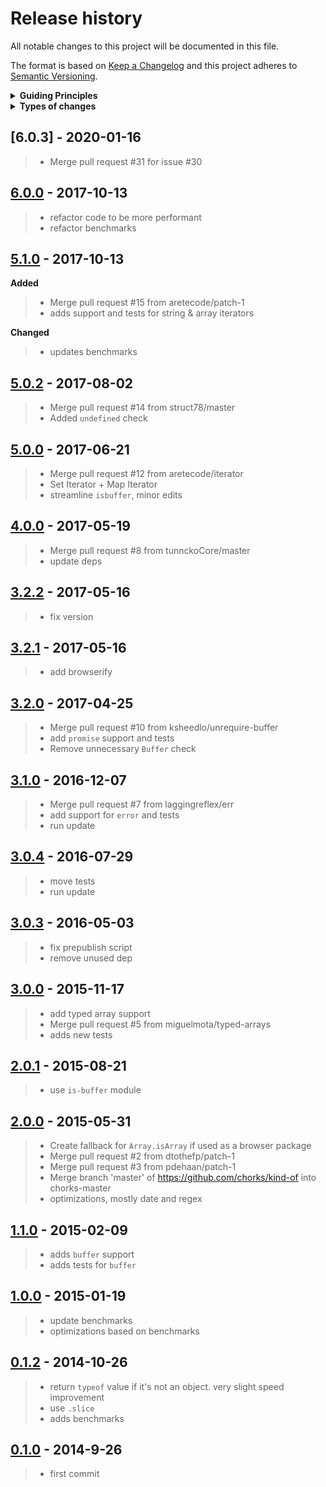 # Release history

All notable changes to this project will be documented in this file.

The format is based on [Keep a Changelog](http://keepachangelog.com/en/1.0.0/)
and this project adheres to [Semantic Versioning](http://semver.org/spec/v2.0.0.html).

<details>
  <summary><strong>Guiding Principles</strong></summary>

> - Changelogs are for humans, not machines.
> - There should be an entry for every single version.
> - The same types of changes should be grouped.
> - Versions and sections should be linkable.
> - The latest version comes first.
> - The release date of each versions is displayed.
> - Mention whether you follow Semantic Versioning.

</details>

<details>
  <summary><strong>Types of changes</strong></summary>

Changelog entries are classified using the following labels _(from [keep-a-changelog](http://keepachangelog.com/)_):

> - `Added` for new features.
> - `Changed` for changes in existing functionality.
> - `Deprecated` for soon-to-be removed features.
> - `Removed` for now removed features.
> - `Fixed` for any bug fixes.
> - `Security` in case of vulnerabilities.

</details>

## [6.0.3] - 2020-01-16

> - Merge pull request #31 for issue #30

## [6.0.0] - 2017-10-13

> - refactor code to be more performant
> - refactor benchmarks

## [5.1.0] - 2017-10-13

**Added**

> - Merge pull request #15 from aretecode/patch-1
> - adds support and tests for string & array iterators

**Changed**

> - updates benchmarks

## [5.0.2] - 2017-08-02

> - Merge pull request #14 from struct78/master
> - Added `undefined` check

## [5.0.0] - 2017-06-21

> - Merge pull request #12 from aretecode/iterator
> - Set Iterator + Map Iterator
> - streamline `isbuffer`, minor edits

## [4.0.0] - 2017-05-19

> - Merge pull request #8 from tunnckoCore/master
> - update deps

## [3.2.2] - 2017-05-16

> - fix version

## [3.2.1] - 2017-05-16

> - add browserify

## [3.2.0] - 2017-04-25

> - Merge pull request #10 from ksheedlo/unrequire-buffer
> - add `promise` support and tests
> - Remove unnecessary `Buffer` check

## [3.1.0] - 2016-12-07

> - Merge pull request #7 from laggingreflex/err
> - add support for `error` and tests
> - run update

## [3.0.4] - 2016-07-29

> - move tests
> - run update

## [3.0.3] - 2016-05-03

> - fix prepublish script
> - remove unused dep

## [3.0.0] - 2015-11-17

> - add typed array support
> - Merge pull request #5 from miguelmota/typed-arrays
> - adds new tests

## [2.0.1] - 2015-08-21

> - use `is-buffer` module

## [2.0.0] - 2015-05-31

> - Create fallback for `Array.isArray` if used as a browser package
> - Merge pull request #2 from dtothefp/patch-1
> - Merge pull request #3 from pdehaan/patch-1
> - Merge branch 'master' of https://github.com/chorks/kind-of into chorks-master
> - optimizations, mostly date and regex

## [1.1.0] - 2015-02-09

> - adds `buffer` support
> - adds tests for `buffer`

## [1.0.0] - 2015-01-19

> - update benchmarks
> - optimizations based on benchmarks

## [0.1.2] - 2014-10-26

> - return `typeof` value if it's not an object. very slight speed improvement
> - use `.slice`
> - adds benchmarks

## [0.1.0] - 2014-9-26

> - first commit

[6.0.0]: https://github.com/jonschlinkert/kind-of/compare/5.1.0...6.0.0
[5.1.0]: https://github.com/jonschlinkert/kind-of/compare/5.0.2...5.1.0
[5.0.2]: https://github.com/jonschlinkert/kind-of/compare/5.0.1...5.0.2
[5.0.1]: https://github.com/jonschlinkert/kind-of/compare/5.0.0...5.0.1
[5.0.0]: https://github.com/jonschlinkert/kind-of/compare/4.0.0...5.0.0
[4.0.0]: https://github.com/jonschlinkert/kind-of/compare/3.2.2...4.0.0
[3.2.2]: https://github.com/jonschlinkert/kind-of/compare/3.2.1...3.2.2
[3.2.1]: https://github.com/jonschlinkert/kind-of/compare/3.2.0...3.2.1
[3.2.0]: https://github.com/jonschlinkert/kind-of/compare/3.1.0...3.2.0
[3.1.0]: https://github.com/jonschlinkert/kind-of/compare/3.0.4...3.1.0
[3.0.4]: https://github.com/jonschlinkert/kind-of/compare/3.0.3...3.0.4
[3.0.3]: https://github.com/jonschlinkert/kind-of/compare/3.0.0...3.0.3
[3.0.0]: https://github.com/jonschlinkert/kind-of/compare/2.0.1...3.0.0
[2.0.1]: https://github.com/jonschlinkert/kind-of/compare/2.0.0...2.0.1
[2.0.0]: https://github.com/jonschlinkert/kind-of/compare/1.1.0...2.0.0
[1.1.0]: https://github.com/jonschlinkert/kind-of/compare/1.0.0...1.1.0
[1.0.0]: https://github.com/jonschlinkert/kind-of/compare/0.1.2...1.0.0
[0.1.2]: https://github.com/jonschlinkert/kind-of/compare/0.1.0...0.1.2
[0.1.0]: https://github.com/jonschlinkert/kind-of/commit/2fae09b0b19b1aadb558e9be39f0c3ef6034eb87

[Unreleased]: https://github.com/jonschlinkert/kind-of/compare/0.1.2...HEAD
[keep-a-changelog]: https://github.com/olivierlacan/keep-a-changelog